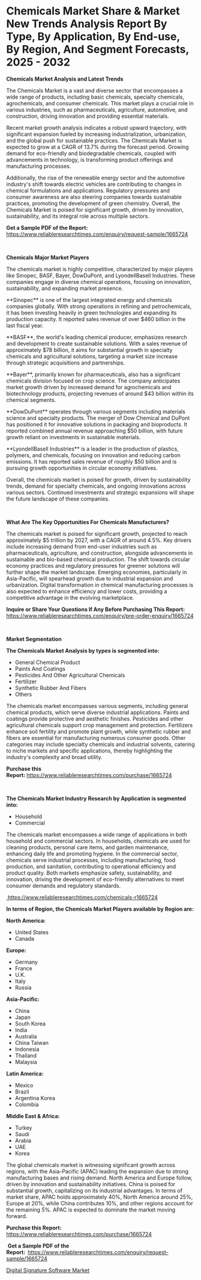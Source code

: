 <p><h1>Chemicals Market Share & Market New Trends Analysis Report By Type, By Application, By End-use, By Region, And Segment Forecasts, 2025 - 2032</h1></p><p><strong>Chemicals Market Analysis and Latest Trends</strong></p>
<p><p>The Chemicals Market is a vast and diverse sector that encompasses a wide range of products, including basic chemicals, specialty chemicals, agrochemicals, and consumer chemicals. This market plays a crucial role in various industries, such as pharmaceuticals, agriculture, automotive, and construction, driving innovation and providing essential materials. </p><p>Recent market growth analysis indicates a robust upward trajectory, with significant expansion fueled by increasing industrialization, urbanization, and the global push for sustainable practices. The Chemicals Market is expected to grow at a CAGR of 13.7% during the forecast period. Growing demand for eco-friendly and biodegradable chemicals, coupled with advancements in technology, is transforming product offerings and manufacturing processes.</p><p>Additionally, the rise of the renewable energy sector and the automotive industry's shift towards electric vehicles are contributing to changes in chemical formulations and applications. Regulatory pressures and consumer awareness are also steering companies towards sustainable practices, promoting the development of green chemistry. Overall, the Chemicals Market is poised for significant growth, driven by innovation, sustainability, and its integral role across multiple sectors.</p></p>
<p><strong>Get a Sample PDF of the Report:&nbsp;</strong> <a href="https://www.reliableresearchtimes.com/enquiry/request-sample/1665724?utm_campaign=3031&utm_medium=2&utm_source=Github&utm_content=ia&utm_term=09032025&utm_id=chemicals">https://www.reliableresearchtimes.com/enquiry/request-sample/1665724</a></p>
<p>&nbsp;</p>
<p><strong>Chemicals Major Market Players</strong></p>
<p><p>The chemicals market is highly competitive, characterized by major players like Sinopec, BASF, Bayer, DowDuPont, and LyondellBasell Industries. These companies engage in diverse chemical operations, focusing on innovation, sustainability, and expanding market presence.</p><p>**Sinopec** is one of the largest integrated energy and chemicals companies globally. With strong operations in refining and petrochemicals, it has been investing heavily in green technologies and expanding its production capacity. It reported sales revenue of over $460 billion in the last fiscal year.</p><p>**BASF**, the world's leading chemical producer, emphasizes research and development to create sustainable solutions. With a sales revenue of approximately $78 billion, it aims for substantial growth in specialty chemicals and agricultural solutions, targeting a market size increase through strategic acquisitions and partnerships.</p><p>**Bayer**, primarily known for pharmaceuticals, also has a significant chemicals division focused on crop science. The company anticipates market growth driven by increased demand for agrochemicals and biotechnology products, projecting revenues of around $43 billion within its chemical segments.</p><p>**DowDuPont** operates through various segments including materials science and specialty products. The merger of Dow Chemical and DuPont has positioned it for innovative solutions in packaging and bioproducts. It reported combined annual revenue approaching $50 billion, with future growth reliant on investments in sustainable materials.</p><p>**LyondellBasell Industries** is a leader in the production of plastics, polymers, and chemicals, focusing on innovation and reducing carbon emissions. It has reported sales revenue of roughly $50 billion and is pursuing growth opportunities in circular economy initiatives.</p><p>Overall, the chemicals market is poised for growth, driven by sustainability trends, demand for specialty chemicals, and ongoing innovations across various sectors. Continued investments and strategic expansions will shape the future landscape of these companies.</p></p>
<p>&nbsp;</p>
<p><strong>What Are The Key Opportunities For Chemicals Manufacturers?</strong></p>
<p><p>The chemicals market is poised for significant growth, projected to reach approximately $5 trillion by 2027, with a CAGR of around 4.5%. Key drivers include increasing demand from end-user industries such as pharmaceuticals, agriculture, and construction, alongside advancements in sustainable and bio-based chemical production. The shift towards circular economy practices and regulatory pressures for greener solutions will further shape the market landscape. Emerging economies, particularly in Asia-Pacific, will spearhead growth due to industrial expansion and urbanization. Digital transformation in chemical manufacturing processes is also expected to enhance efficiency and lower costs, providing a competitive advantage in the evolving marketplace.</p></p>
<p><strong>Inquire or Share Your Questions If Any Before Purchasing This Report:</strong> <a href="https://www.reliableresearchtimes.com/enquiry/pre-order-enquiry/1665724?utm_campaign=3031&utm_medium=2&utm_source=Github&utm_content=ia&utm_term=09032025&utm_id=chemicals">https://www.reliableresearchtimes.com/enquiry/pre-order-enquiry/1665724</a></p>
<p>&nbsp;</p>
<p><strong>Market Segmentation</strong></p>
<p><strong>The Chemicals Market Analysis by types is segmented into:</strong></p>
<p><ul><li>General Chemical Product</li><li>Paints And Coatings</li><li>Pesticides And Other Agricultural Chemicals</li><li>Fertilizer</li><li>Synthetic Rubber And Fibers</li><li>Others</li></ul></p>
<p><p>The chemicals market encompasses various segments, including general chemical products, which serve diverse industrial applications. Paints and coatings provide protective and aesthetic finishes. Pesticides and other agricultural chemicals support crop management and protection. Fertilizers enhance soil fertility and promote plant growth, while synthetic rubber and fibers are essential for manufacturing numerous consumer goods. Other categories may include specialty chemicals and industrial solvents, catering to niche markets and specific applications, thereby highlighting the industry's complexity and broad utility.</p></p>
<p><strong>Purchase this Report:&nbsp;</strong><a href="https://www.reliableresearchtimes.com/purchase/1665724?utm_campaign=3031&utm_medium=2&utm_source=Github&utm_content=ia&utm_term=09032025&utm_id=chemicals">https://www.reliableresearchtimes.com/purchase/1665724</a></p>
<p>&nbsp;</p>
<p><strong>The Chemicals Market Industry Research by Application is segmented into:</strong></p>
<p><ul><li>Household</li><li>Commercial</li></ul></p>
<p><p>The chemicals market encompasses a wide range of applications in both household and commercial sectors. In households, chemicals are used for cleaning products, personal care items, and garden maintenance, enhancing daily life and promoting hygiene. In the commercial sector, chemicals serve industrial processes, including manufacturing, food production, and sanitation, contributing to operational efficiency and product quality. Both markets emphasize safety, sustainability, and innovation, driving the development of eco-friendly alternatives to meet consumer demands and regulatory standards.</p></p>
<p><a href="https://www.reliableresearchtimes.com/chemicals-r1665724?utm_campaign=3031&utm_medium=2&utm_source=Github&utm_content=ia&utm_term=09032025&utm_id=chemicals">&nbsp;https://www.reliableresearchtimes.com/chemicals-r1665724</a></p>
<p><strong>In terms of Region, the Chemicals Market Players available by Region are:</strong></p>
<p>
    <p> <strong> North America: </strong>
        <ul>
            <li>United States</li>
            <li>Canada</li>
        </ul>
        </p> 
    <p> <strong> Europe: </strong>
        <ul>
            <li>Germany</li>
            <li>France</li>
            <li>U.K.</li>
            <li>Italy</li>
            <li>Russia</li>
        </ul>
        </p> 
    <p> <strong> Asia-Pacific: </strong>
        <ul>
            <li>China</li>
            <li>Japan</li>
            <li>South Korea</li>
            <li>India</li>
            <li>Australia</li>
            <li>China Taiwan</li>
            <li>Indonesia</li>
            <li>Thailand</li>
            <li>Malaysia</li>
        </ul>
        </p> 
    <p> <strong> Latin America: </strong>
        <ul>
            <li>Mexico</li>
            <li>Brazil</li>
            <li>Argentina Korea</li>
            <li>Colombia</li>
        </ul>
        </p> 
    <p> <strong> Middle East & Africa: </strong>
        <ul>
            <li>Turkey</li>
            <li>Saudi</li>
            <li>Arabia</li>
            <li>UAE</li>
            <li>Korea</li>
        </ul>
    </p>
    </p>
<p><p>The global chemicals market is witnessing significant growth across regions, with the Asia-Pacific (APAC) leading the expansion due to strong manufacturing bases and rising demand. North America and Europe follow, driven by innovation and sustainability initiatives. China is poised for substantial growth, capitalizing on its industrial advantages. In terms of market share, APAC holds approximately 40%, North America around 25%, Europe at 20%, while China contributes 10%, and other regions account for the remaining 5%. APAC is expected to dominate the market moving forward.</p></p>
<p><strong>Purchase this Report: </strong><a href="https://www.reliableresearchtimes.com/purchase/1665724?utm_campaign=3031&utm_medium=2&utm_source=Github&utm_content=ia&utm_term=09032025&utm_id=chemicals">https://www.reliableresearchtimes.com/purchase/1665724</a></p>
<p>&nbsp;<strong>Get a Sample PDF of the Report:&nbsp;&nbsp;</strong><a href="https://www.reliableresearchtimes.com/enquiry/request-sample/1665724?utm_campaign=3031&utm_medium=2&utm_source=Github&utm_content=ia&utm_term=09032025&utm_id=chemicals">https://www.reliableresearchtimes.com/enquiry/request-sample/1665724</a></p>
<p><strong></strong></p>
<p><p><a href="https://github.com/balapopepi/Market-Research-Report-List-1/blob/main/digital-signature-software-market.md?utm_campaign=3031&utm_medium=2&utm_source=Github&utm_content=ia&utm_term=09032025&utm_id=chemicals">Digital Signature Software Market</a></p></p>